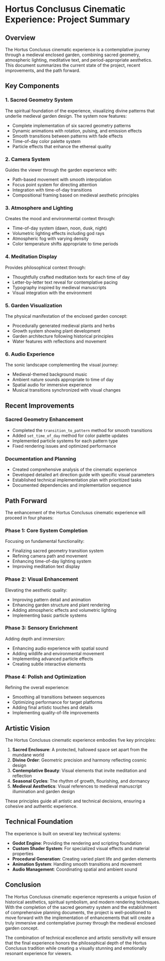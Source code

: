 # Hortus Conclusus Cinematic Experience: Project Summary

## Overview

The Hortus Conclusus cinematic experience is a contemplative journey through a medieval enclosed garden, combining sacred geometry, atmospheric lighting, meditative text, and period-appropriate aesthetics. This document summarizes the current state of the project, recent improvements, and the path forward.

## Key Components

### 1. Sacred Geometry System
The spiritual foundation of the experience, visualizing divine patterns that underlie medieval garden design. The system now features:
- Complete implementation of six sacred geometry patterns
- Dynamic animations with rotation, pulsing, and emission effects
- Smooth transitions between patterns with fade effects
- Time-of-day color palette system
- Particle effects that enhance the ethereal quality

### 2. Camera System
Guides the viewer through the garden experience with:
- Path-based movement with smooth interpolation
- Focus point system for directing attention
- Integration with time-of-day transitions
- Compositional framing based on medieval aesthetic principles

### 3. Atmosphere and Lighting
Creates the mood and environmental context through:
- Time-of-day system (dawn, noon, dusk, night)
- Volumetric lighting effects including god rays
- Atmospheric fog with varying density
- Color temperature shifts appropriate to time periods

### 4. Meditation Display
Provides philosophical context through:
- Thoughtfully crafted meditation texts for each time of day
- Letter-by-letter text reveal for contemplative pacing
- Typography inspired by medieval manuscripts
- Visual integration with the environment

### 5. Garden Visualization
The physical manifestation of the enclosed garden concept:
- Procedurally generated medieval plants and herbs
- Growth system showing plant development
- Garden architecture following historical principles
- Water features with reflections and movement

### 6. Audio Experience
The sonic landscape complementing the visual journey:
- Medieval-themed background music
- Ambient nature sounds appropriate to time of day
- Spatial audio for immersive experience
- Musical transitions synchronized with visual changes

## Recent Improvements

### Sacred Geometry Enhancement
- Completed the `transition_to_pattern` method for smooth transitions
- Added `set_time_of_day` method for color palette updates
- Implemented particle systems for each pattern type
- Fixed rendering issues and optimized performance

### Documentation and Planning
- Created comprehensive analysis of the cinematic experience
- Developed detailed art direction guide with specific visual parameters
- Established technical implementation plan with prioritized tasks
- Documented dependencies and implementation sequence

## Path Forward

The enhancement of the Hortus Conclusus cinematic experience will proceed in four phases:

### Phase 1: Core System Completion
Focusing on fundamental functionality:
- Finalizing sacred geometry transition system
- Refining camera path and movement
- Enhancing time-of-day lighting system
- Improving meditation text display

### Phase 2: Visual Enhancement
Elevating the aesthetic quality:
- Improving pattern detail and animation
- Enhancing garden structure and plant rendering
- Adding atmospheric effects and volumetric lighting
- Implementing basic particle systems

### Phase 3: Sensory Enrichment
Adding depth and immersion:
- Enhancing audio experience with spatial sound
- Adding wildlife and environmental movement
- Implementing advanced particle effects
- Creating subtle interactive elements

### Phase 4: Polish and Optimization
Refining the overall experience:
- Smoothing all transitions between sequences
- Optimizing performance for target platforms
- Adding final artistic touches and details
- Implementing quality-of-life improvements

## Artistic Vision

The Hortus Conclusus cinematic experience embodies five key principles:

1. **Sacred Enclosure**: A protected, hallowed space set apart from the mundane world
2. **Divine Order**: Geometric precision and harmony reflecting cosmic design
3. **Contemplative Beauty**: Visual elements that invite meditation and reflection
4. **Seasonal Cycles**: The rhythm of growth, flourishing, and dormancy
5. **Medieval Aesthetics**: Visual references to medieval manuscript illumination and garden design

These principles guide all artistic and technical decisions, ensuring a cohesive and authentic experience.

## Technical Foundation

The experience is built on several key technical systems:

- **Godot Engine**: Providing the rendering and scripting foundation
- **Custom Shader System**: For specialized visual effects and material properties
- **Procedural Generation**: Creating varied plant life and garden elements
- **Animation System**: Handling smooth transitions and movement
- **Audio Management**: Coordinating spatial and ambient sound

## Conclusion

The Hortus Conclusus cinematic experience represents a unique fusion of historical aesthetics, spiritual symbolism, and modern rendering techniques. With the completion of the sacred geometry system and the establishment of comprehensive planning documents, the project is well-positioned to move forward with the implementation of enhancements that will create a truly immersive and contemplative journey through the medieval enclosed garden concept.

The combination of technical excellence and artistic sensitivity will ensure that the final experience honors the philosophical depth of the Hortus Conclusus tradition while creating a visually stunning and emotionally resonant experience for viewers.
